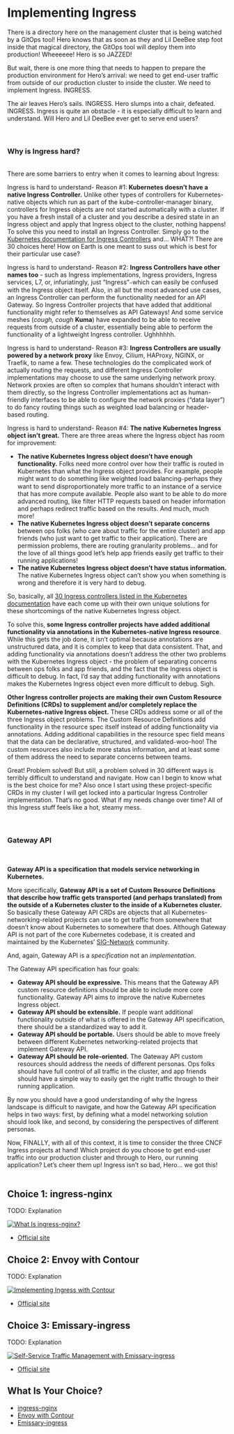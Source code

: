 # Implementing Ingress

There is a directory here on the management cluster that is being watched by a GitOps tool! Hero knows that as soon as they and Lil DeeBee step foot inside that magical directory, the GitOps tool will deploy them into production! Wheeeeee! Hero is so JAZZED!

But wait, there is one more thing that needs to happen to prepare the production environment for Hero’s arrival: we need to get end-user traffic from outside of our production cluster to inside the cluster. We need to implement Ingress. INGRESS.

The air leaves Hero’s sails. INGRESS. Hero slumps into a chair, defeated. INGRESS. Ingress is quite an obstacle - it is especially difficult to learn and understand. Will Hero and Lil DeeBee ever get to serve end users? 
<br><br><br>
### Why is Ingress hard?
<br>
There are some barriers to entry when it comes to learning about Ingress:

Ingress is hard to understand- Reason #1: **Kubernetes doesn’t have a native Ingress Controller.** Unlike other types of controllers for Kubernetes-native objects which run as part of the kube-controller-manager binary, controllers for Ingress objects are not started automatically with a cluster. If you have a fresh install of a cluster and you describe a desired state in an Ingress object and apply that Ingress object to the cluster, nothing happens! To solve this you need to install an Ingress Controller. Simply go to the [Kubernetes documentation for Ingress Controllers](https://kubernetes.io/docs/concepts/services-networking/ingress-controllers/) and… WHAT?! There are 30 choices here! How on Earth is one meant to suss out which is best for their particular use case?

Ingress is hard to understand- Reason #2: **Ingress Controllers have other names too** - such as Ingress implementations, Ingress providers, Ingress services, L7, or, infuriatingly, just “Ingress”⎯which can easily be confused with the Ingress object itself. Also, in all but the most advanced use cases, an Ingress Controller can perform the functionality needed for an API Gateway. So Ingress Controller projects that have added that additional functionality might refer to themselves as API Gateways! And some service meshes (*cough, cough* **Kuma**) have expanded to be able to receive requests from outside of a cluster, essentially being able to perform the functionality of a lightweight Ingress controller. Ughhhhhh.

Ingress is hard to understand- Reason #3: **Ingress Controllers are usually powered by a network proxy** like Envoy, Cilium, HAProxy, NGINX, or Traefik, to name a few. These technologies do the complicated work of actually routing the requests, and different Ingress Controller implementations may choose to use the same underlying network proxy. Network proxies are often so complex that humans shouldn’t interact with them directly, so the Ingress Controller implementations act as human-friendly interfaces to be able to configure the network proxies (“data layer”) to do fancy routing things such as weighted load balancing or header-based routing.

Ingress is hard to understand- Reason #4: **The native Kubernetes Ingress object isn’t great.** There are three areas where the Ingress object has room for improvement:

* **The native Kubernetes Ingress object doesn’t have enough functionality.** Folks need more control over how their traffic is routed in Kubernetes than what the Ingress object provides. For example, people might want to do something like weighted load balancing⎯perhaps they want to send disproportionately more traffic to an instance of a service that has more compute available. People also want to be able to do more advanced routing, like filter HTTP requests based on header information and perhaps redirect traffic based on the results. And much, much more!
* **The native Kubernetes Ingress object doesn’t separate concerns** between ops folks (who care about traffic for the entire cluster) and app friends (who just want to get traffic to their application). There are permission problems, there are routing granularity problems… and for the love of all things good let’s help app friends easily get traffic to their running applications!
* **The native Kubernetes Ingress object doesn’t have status information.** The native Kubernetes Ingress object can’t show you when something is wrong and therefore it is very hard to debug.


So, basically, all [30 Ingress controllers listed in the Kubernetes documentation](https://kubernetes.io/docs/concepts/services-networking/ingress-controllers/) have each come up with their own unique solutions for these shortcomings of the native Kubernetes Ingress object.

To solve this, **some Ingress controller projects have added additional functionality via annotations in the Kubernetes-native Ingress resource**. While this gets the job done, it isn’t optimal because annotations are unstructured data, and it is complex to keep that data consistent. That, and adding functionality via annotations doesn’t address the other two problems with the Kubernetes Ingress object - the problem of separating concerns between ops folks and app friends, and the fact that the Ingress object is difficult to debug. In fact, I’d say that adding functionality with annotations makes the Kubernetes Ingress object even more difficult to debug. Sigh.

**Other Ingress controller projects are making their own Custom Resource Definitions (CRDs) to supplement and/or completely replace the Kubernetes-native Ingress object.** These CRDs address some or all of the three Ingress object problems. The Custom Resource Definitions add functionality in the resource spec itself instead of adding functionality via annotations. Adding additional capabilities in the resource spec field means that the data can be declarative, structured, and validated⎯woo-hoo! The custom resources also include more status information, and at least some of them address the need to separate concerns between teams. 

Great! Problem solved! But still, a problem solved in 30 different ways is terribly difficult to understand and navigate. How can I begin to know what is the best choice for me? Also once I start using these project-specific CRDs in my cluster I will get locked into a particular Ingress Controller implementation. That’s no good. What if my needs change over time? All of this Ingress stuff feels like a hot, steamy mess.
<br><br><br>
### Gateway API
<br>

**Gateway API is a specification that models service networking in Kubernetes.**

More specifically, **Gateway API is a set of Custom Resource Definitions that describe how traffic gets transported (and perhaps translated) from the outside of a Kubernetes cluster to the inside of a Kubernetes cluster.** So basically these Gateway API CRDs are objects that all Kubernetes-networking-related projects can use to get traffic from somewhere that doesn’t know about Kubernetes to somewhere that does. Although Gateway API is not part of the core Kubernetes codebase, it is created and maintained by the Kubernetes’ [SIG-Network](https://github.com/kubernetes/community/tree/master/sig-network) community.

And, again, Gateway API is a *specification* not an *implementation*. 

The Gateway API specification has four goals:

* **Gateway API should be expressive.** This means that the Gateway API custom resource definitions should be able to include more core functionality. Gateway API aims to improve the native Kubernetes Ingress object.
* **Gateway API should be extensible.** If people want additional functionality outside of what is offered in the Gateway API specification, there should be a standardized way to add it.
* **Gateway API should be portable.** Users should be able to move freely between different Kubernetes networking-related projects that implement Gateway API.
* **Gateway API should be role-oriented.** The Gateway API custom resources should address the needs of different personas. Ops folks should have full control of all traffic in the cluster, and app friends should have a simple way to easily get the right traffic through to their running application.

By now you should have a good understanding of why the Ingress landscape is difficult to navigate, and how the Gateway API specification helps in two ways: first, by defining what a model networking solution should look like, and second, by considering the perspectives of different personas.

Now, FINALLY, with all of this context, it is time to consider the three CNCF Ingress projects at hand! Which project do you choose to get end-user traffic into our production cluster and through to Hero, our running application? Let’s cheer them up! Ingress isn’t so bad, Hero… we got this!
<br><br>

## Choice 1: ingress-nginx

TODO: Explanation

[![What Is ingress-nginx?](https://img.youtube.com/vi/G-m9mB4y3Og/0.jpg)](https://via.vmw.com/ingress-nginx)
* [Official site](https://kubernetes.github.io/ingress-nginx)

## Choice 2: Envoy with Contour

TODO: Explanation

[![Implementing Ingress with Contour](https://img.youtube.com/vi/oFGyqG_7jTU/0.jpg)](https://via.vmw.com/Contour)
* [Official site](https://projectcontour.io)

## Choice 3: Emissary-ingress

TODO: Explanation

[![Self-Service Traffic Management with Emissary-ingress](https://img.youtube.com/vi/NpCEh09mOJI/0.jpg)](https://via.vmw.com/Emissary)
* [Official site](https://www.getambassador.io/products/api-gateway)

## What Is Your Choice?

* [ingress-nginx](nginx.md)
* [Envoy with Contour](contour.md)
* [Emissary-ingress](emissary-ingress.md)